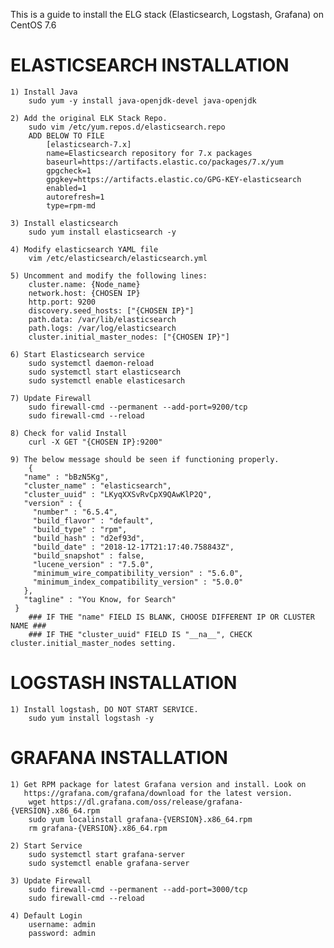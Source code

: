 This is a guide to install the ELG stack (Elasticsearch, Logstash,
Grafana) on CentOS 7.6

ELASTICSEARCH INSTALLATION
==========================

    1) Install Java
        sudo yum -y install java-openjdk-devel java-openjdk

    2) Add the original ELK Stack Repo.
        sudo vim /etc/yum.repos.d/elasticsearch.repo
        ADD BELOW TO FILE
            [elasticsearch-7.x]
            name=Elasticsearch repository for 7.x packages
            baseurl=https://artifacts.elastic.co/packages/7.x/yum
            gpgcheck=1
            gpgkey=https://artifacts.elastic.co/GPG-KEY-elasticsearch
            enabled=1
            autorefresh=1
            type=rpm-md

    3) Install elasticsearch
        sudo yum install elasticsearch -y

    4) Modify elasticsearch YAML file
        vim /etc/elasticsearch/elasticsearch.yml

    5) Uncomment and modify the following lines:
        cluster.name: {Node_name}
        network.host: {CHOSEN IP}
        http.port: 9200
        discovery.seed_hosts: ["{CHOSEN IP}"]
        path.data: /var/lib/elasticsearch
        path.logs: /var/log/elasticsearch
        cluster.initial_master_nodes: ["{CHOSEN IP}"]

    6) Start Elasticsearch service
        sudo systemctl daemon-reload
        sudo systemctl start elasticsearch
        sudo systemctl enable elasticesarch

    7) Update Firewall
        sudo firewall-cmd --permanent --add-port=9200/tcp
        sudo firewall-cmd --reload

    8) Check for valid Install
        curl -X GET "{CHOSEN IP}:9200"

    9) The below message should be seen if functioning properly.
        {
       "name" : "bBzN5Kg",
       "cluster_name" : "elasticsearch",
       "cluster_uuid" : "LKyqXXSvRvCpX9QAwKlP2Q",
       "version" : {
         "number" : "6.5.4",
         "build_flavor" : "default",
         "build_type" : "rpm",
         "build_hash" : "d2ef93d",
         "build_date" : "2018-12-17T21:17:40.758843Z",
         "build_snapshot" : false,
         "lucene_version" : "7.5.0",
         "minimum_wire_compatibility_version" : "5.6.0",
         "minimum_index_compatibility_version" : "5.0.0"
       },
       "tagline" : "You Know, for Search"
     }
        ### IF THE "name" FIELD IS BLANK, CHOOSE DIFFERENT IP OR CLUSTER NAME ###
        ### IF THE "cluster_uuid" FIELD IS "__na__", CHECK cluster.initial_master_nodes setting.

LOGSTASH INSTALLATION
=====================

    1) Install logstash, DO NOT START SERVICE.
        sudo yum install logstash -y

GRAFANA INSTALLATION
====================

    1) Get RPM package for latest Grafana version and install. Look on
       https://grafana.com/grafana/download for the latest version.
        wget https://dl.grafana.com/oss/release/grafana-{VERSION}.x86_64.rpm 
        sudo yum localinstall grafana-{VERSION}.x86_64.rpm
        rm grafana-{VERSION}.x86_64.rpm

    2) Start Service
        sudo systemctl start grafana-server
        sudo systemctl enable grafana-server

    3) Update Firewall
        sudo firewall-cmd --permanent --add-port=3000/tcp
        sudo firewall-cmd --reload

    4) Default Login
        username: admin
        password: admin

